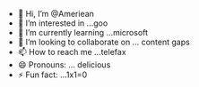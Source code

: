 - 👋 Hi, I’m @Ameriean
- 👀 I’m interested in ...goo
- 🌱 I’m currently learning ...microsoft
- 💞️ I’m looking to collaborate on ... content gaps
- 📫 How to reach me ...telefax
- 😄 Pronouns: ... delicious 
- ⚡ Fun fact: ...1x1=0

<!---
Ameriean/Ameriean is a ✨ special ✨ repository because its `README.md` (this file) appears on your GitHub profile.
You can click the Preview link to take a look at your changes.
--->
